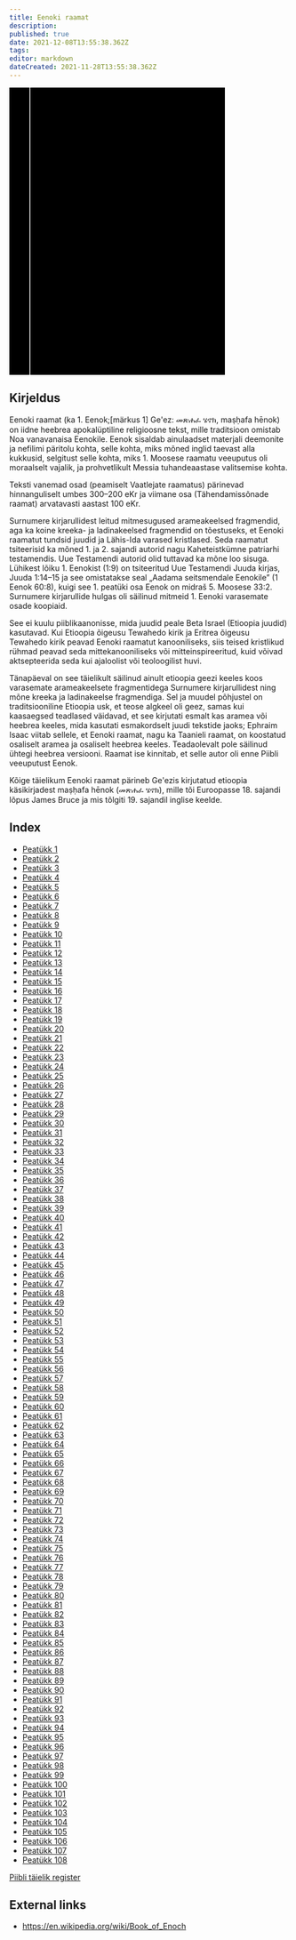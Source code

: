 ```yaml
---
title: Eenoki raamat
description: 
published: true
date: 2021-12-08T13:55:38.362Z
tags: 
editor: markdown
dateCreated: 2021-11-28T13:55:38.362Z
---
```


<div class="urantiapedia-book-front urantiapedia-book-bible">
<svg xmlns="http://www.w3.org/2000/svg"
	width="102.6mm" height="136.8mm"
	viewBox="0 0 102.6 136.8" version="1.1">
	<g transform="translate(-7,-5)">
		<rect width="9.6" height="136.8" x="7" y="5" />
		<rect width="96.9" height="136.8" x="17" y="5" />
		<text style="font-size:5px" x="61" y="22">APOKRÜÜFID</text>
		<text style="font-size:4px" x="61" y="125">Bible of Anton thor Helle, 1739</text>
		<text style="font-size:9px" x="61" y="60">Eenoki raamat</text>
	</g>
</svg>
</div>

## Kirjeldus


Eenoki raamat (ka 1. Eenok;[märkus 1] Ge'ez: መጽሐፈ ሄኖክ, maṣḥafa hēnok) on iidne heebrea apokalüptiline religioosne tekst, mille traditsioon omistab Noa vanavanaisa Eenokile. Eenok sisaldab ainulaadset materjali deemonite ja nefilimi päritolu kohta, selle kohta, miks mõned inglid taevast alla kukkusid, selgitust selle kohta, miks 1. Moosese raamatu veeuputus oli moraalselt vajalik, ja prohvetlikult Messia tuhandeaastase valitsemise kohta.

Teksti vanemad osad (peamiselt Vaatlejate raamatus) pärinevad hinnanguliselt umbes 300–200 eKr ja viimane osa (Tähendamissõnade raamat) arvatavasti aastast 100 eKr.

Surnumere kirjarullidest leitud mitmesugused arameakeelsed fragmendid, aga ka koine kreeka- ja ladinakeelsed fragmendid on tõestuseks, et Eenoki raamatut tundsid juudid ja Lähis-Ida varased kristlased. Seda raamatut tsiteerisid ka mõned 1. ja 2. sajandi autorid nagu Kaheteistkümne patriarhi testamendis. Uue Testamendi autorid olid tuttavad ka mõne loo sisuga. Lühikest lõiku 1. Eenokist (1:9) on tsiteeritud Uue Testamendi Juuda kirjas, Juuda 1:14–15 ja see omistatakse seal „Aadama seitsmendale Eenokile” (1 Eenok 60:8), kuigi see 1. peatüki osa Eenok on midraš 5. Moosese 33:2. Surnumere kirjarullide hulgas oli säilinud mitmeid 1. Eenoki varasemate osade koopiaid.

See ei kuulu piiblikaanonisse, mida juudid peale Beta Israel (Etioopia juudid) kasutavad. Kui Etioopia õigeusu Tewahedo kirik ja Eritrea õigeusu Tewahedo kirik peavad Eenoki raamatut kanooniliseks, siis teised kristlikud rühmad peavad seda mittekanooniliseks või mitteinspireeritud, kuid võivad aktsepteerida seda kui ajaloolist või teoloogilist huvi.

Tänapäeval on see täielikult säilinud ainult etioopia geezi keeles koos varasemate arameakeelsete fragmentidega Surnumere kirjarullidest ning mõne kreeka ja ladinakeelse fragmendiga. Sel ja muudel põhjustel on traditsiooniline Etioopia usk, et teose algkeel oli geez, samas kui kaasaegsed teadlased väidavad, et see kirjutati esmalt kas aramea või heebrea keeles, mida kasutati esmakordselt juudi tekstide jaoks; Ephraim Isaac viitab sellele, et Eenoki raamat, nagu ka Taanieli raamat, on koostatud osaliselt aramea ja osaliselt heebrea keeles. Teadaolevalt pole säilinud ühtegi heebrea versiooni. Raamat ise kinnitab, et selle autor oli enne Piibli veeuputust Eenok.

Kõige täielikum Eenoki raamat pärineb Ge'ezis kirjutatud etioopia käsikirjadest maṣḥafa hēnok (መጽሐፈ ሄኖክ), mille tõi Euroopasse 18. sajandi lõpus James Bruce ja mis tõlgiti 19. sajandil inglise keelde.

## Index

- [Peatükk 1](/et/Bible/Book_of_Enoch/1)
- [Peatükk 2](/et/Bible/Book_of_Enoch/2)
- [Peatükk 3](/et/Bible/Book_of_Enoch/3)
- [Peatükk 4](/et/Bible/Book_of_Enoch/4)
- [Peatükk 5](/et/Bible/Book_of_Enoch/5)
- [Peatükk 6](/et/Bible/Book_of_Enoch/6)
- [Peatükk 7](/et/Bible/Book_of_Enoch/7)
- [Peatükk 8](/et/Bible/Book_of_Enoch/8)
- [Peatükk 9](/et/Bible/Book_of_Enoch/9)
- [Peatükk 10](/et/Bible/Book_of_Enoch/10)
- [Peatükk 11](/et/Bible/Book_of_Enoch/11)
- [Peatükk 12](/et/Bible/Book_of_Enoch/12)
- [Peatükk 13](/et/Bible/Book_of_Enoch/13)
- [Peatükk 14](/et/Bible/Book_of_Enoch/14)
- [Peatükk 15](/et/Bible/Book_of_Enoch/15)
- [Peatükk 16](/et/Bible/Book_of_Enoch/16)
- [Peatükk 17](/et/Bible/Book_of_Enoch/17)
- [Peatükk 18](/et/Bible/Book_of_Enoch/18)
- [Peatükk 19](/et/Bible/Book_of_Enoch/19)
- [Peatükk 20](/et/Bible/Book_of_Enoch/20)
- [Peatükk 21](/et/Bible/Book_of_Enoch/21)
- [Peatükk 22](/et/Bible/Book_of_Enoch/22)
- [Peatükk 23](/et/Bible/Book_of_Enoch/23)
- [Peatükk 24](/et/Bible/Book_of_Enoch/24)
- [Peatükk 25](/et/Bible/Book_of_Enoch/25)
- [Peatükk 26](/et/Bible/Book_of_Enoch/26)
- [Peatükk 27](/et/Bible/Book_of_Enoch/27)
- [Peatükk 28](/et/Bible/Book_of_Enoch/28)
- [Peatükk 29](/et/Bible/Book_of_Enoch/29)
- [Peatükk 30](/et/Bible/Book_of_Enoch/30)
- [Peatükk 31](/et/Bible/Book_of_Enoch/31)
- [Peatükk 32](/et/Bible/Book_of_Enoch/32)
- [Peatükk 33](/et/Bible/Book_of_Enoch/33)
- [Peatükk 34](/et/Bible/Book_of_Enoch/34)
- [Peatükk 35](/et/Bible/Book_of_Enoch/35)
- [Peatükk 36](/et/Bible/Book_of_Enoch/36)
- [Peatükk 37](/et/Bible/Book_of_Enoch/37)
- [Peatükk 38](/et/Bible/Book_of_Enoch/38)
- [Peatükk 39](/et/Bible/Book_of_Enoch/39)
- [Peatükk 40](/et/Bible/Book_of_Enoch/40)
- [Peatükk 41](/et/Bible/Book_of_Enoch/41)
- [Peatükk 42](/et/Bible/Book_of_Enoch/42)
- [Peatükk 43](/et/Bible/Book_of_Enoch/43)
- [Peatükk 44](/et/Bible/Book_of_Enoch/44)
- [Peatükk 45](/et/Bible/Book_of_Enoch/45)
- [Peatükk 46](/et/Bible/Book_of_Enoch/46)
- [Peatükk 47](/et/Bible/Book_of_Enoch/47)
- [Peatükk 48](/et/Bible/Book_of_Enoch/48)
- [Peatükk 49](/et/Bible/Book_of_Enoch/49)
- [Peatükk 50](/et/Bible/Book_of_Enoch/50)
- [Peatükk 51](/et/Bible/Book_of_Enoch/51)
- [Peatükk 52](/et/Bible/Book_of_Enoch/52)
- [Peatükk 53](/et/Bible/Book_of_Enoch/53)
- [Peatükk 54](/et/Bible/Book_of_Enoch/54)
- [Peatükk 55](/et/Bible/Book_of_Enoch/55)
- [Peatükk 56](/et/Bible/Book_of_Enoch/56)
- [Peatükk 57](/et/Bible/Book_of_Enoch/57)
- [Peatükk 58](/et/Bible/Book_of_Enoch/58)
- [Peatükk 59](/et/Bible/Book_of_Enoch/59)
- [Peatükk 60](/et/Bible/Book_of_Enoch/60)
- [Peatükk 61](/et/Bible/Book_of_Enoch/61)
- [Peatükk 62](/et/Bible/Book_of_Enoch/62)
- [Peatükk 63](/et/Bible/Book_of_Enoch/63)
- [Peatükk 64](/et/Bible/Book_of_Enoch/64)
- [Peatükk 65](/et/Bible/Book_of_Enoch/65)
- [Peatükk 66](/et/Bible/Book_of_Enoch/66)
- [Peatükk 67](/et/Bible/Book_of_Enoch/67)
- [Peatükk 68](/et/Bible/Book_of_Enoch/68)
- [Peatükk 69](/et/Bible/Book_of_Enoch/69)
- [Peatükk 70](/et/Bible/Book_of_Enoch/70)
- [Peatükk 71](/et/Bible/Book_of_Enoch/71)
- [Peatükk 72](/et/Bible/Book_of_Enoch/72)
- [Peatükk 73](/et/Bible/Book_of_Enoch/73)
- [Peatükk 74](/et/Bible/Book_of_Enoch/74)
- [Peatükk 75](/et/Bible/Book_of_Enoch/75)
- [Peatükk 76](/et/Bible/Book_of_Enoch/76)
- [Peatükk 77](/et/Bible/Book_of_Enoch/77)
- [Peatükk 78](/et/Bible/Book_of_Enoch/78)
- [Peatükk 79](/et/Bible/Book_of_Enoch/79)
- [Peatükk 80](/et/Bible/Book_of_Enoch/80)
- [Peatükk 81](/et/Bible/Book_of_Enoch/81)
- [Peatükk 82](/et/Bible/Book_of_Enoch/82)
- [Peatükk 83](/et/Bible/Book_of_Enoch/83)
- [Peatükk 84](/et/Bible/Book_of_Enoch/84)
- [Peatükk 85](/et/Bible/Book_of_Enoch/85)
- [Peatükk 86](/et/Bible/Book_of_Enoch/86)
- [Peatükk 87](/et/Bible/Book_of_Enoch/87)
- [Peatükk 88](/et/Bible/Book_of_Enoch/88)
- [Peatükk 89](/et/Bible/Book_of_Enoch/89)
- [Peatükk 90](/et/Bible/Book_of_Enoch/90)
- [Peatükk 91](/et/Bible/Book_of_Enoch/91)
- [Peatükk 92](/et/Bible/Book_of_Enoch/92)
- [Peatükk 93](/et/Bible/Book_of_Enoch/93)
- [Peatükk 94](/et/Bible/Book_of_Enoch/94)
- [Peatükk 95](/et/Bible/Book_of_Enoch/95)
- [Peatükk 96](/et/Bible/Book_of_Enoch/96)
- [Peatükk 97](/et/Bible/Book_of_Enoch/97)
- [Peatükk 98](/et/Bible/Book_of_Enoch/98)
- [Peatükk 99](/et/Bible/Book_of_Enoch/99)
- [Peatükk 100](/et/Bible/Book_of_Enoch/100)
- [Peatükk 101](/et/Bible/Book_of_Enoch/101)
- [Peatükk 102](/et/Bible/Book_of_Enoch/102)
- [Peatükk 103](/et/Bible/Book_of_Enoch/103)
- [Peatükk 104](/et/Bible/Book_of_Enoch/104)
- [Peatükk 105](/et/Bible/Book_of_Enoch/105)
- [Peatükk 106](/et/Bible/Book_of_Enoch/106)
- [Peatükk 107](/et/Bible/Book_of_Enoch/107)
- [Peatükk 108](/et/Bible/Book_of_Enoch/108)


[Piibli täielik register](/et/index/bible)


## External links

- https://en.wikipedia.org/wiki/Book_of_Enoch